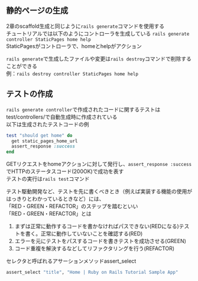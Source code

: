 ## 静的ページの生成  
2章のscaffold生成と同じように```rails generate```コマンドを使用する  
チュートリアルでは以下のようにコントローラを生成している
```rails generate controller StaticPages home help```  
StaticPagesがコントローラで、homeとhelpがアクション  

```rails generate```で生成したファイルや変更は```rails destroy```コマンドで削除することができる  
例：```rails destroy controller StaticPages home help```  
  
## テストの作成  
```rails generate controller```で作成されたコードに関するテストはtest/controllers/で自動生成時に作成されている  
以下は生成されたテストコードの例  
```rb
test "should get home" do
  get static_pages_home_url
  assert_response :success
end
```  
GETリクエストをhomeアクションに対して発行し、```assert_response :success```でHTTPのステータスコード(200OK)で成功を表す  
テストの実行は```rails test```コマンド  
  
テスト駆動開発など、テストを先に書くべきとき（例えば実装する機能の使用がはっきりとわかっているときなど）には、  
「RED・GREEN・REFACTOR」のステップを踏むといい  
「RED・GREEN・REFACTOR」とは  
1. まずは正常に動作するコードを書かなければパスできない(REDになる)テストを書く。正常に動作していないことを確認する(RED)  
2. エラーを元にテストをパスするコードを書きテストを成功させる(GREEN)  
3. コード重複を解決するなどしてリファクタリングを行う(REFACTOR)  
  
セレクタと呼ばれるアサーションメソッドassert_select  
```rb
assert_select "title", "Home | Ruby on Rails Tutorial Sample App"
```  
<title>タグ内に「Home | Ruby on Rails Tutorial Sample App」という文字列があるかチェックする  
  
  
Guardによってテストを自動実行する```bundle exec guard```  
これをするための設定や準備はチュートリアルを参照  

